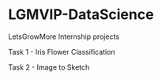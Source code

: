 # LGMVIP-DataScience
LetsGrowMore Internship projects


Task 1 - Iris Flower Classification



Task 2 - Image to Sketch
